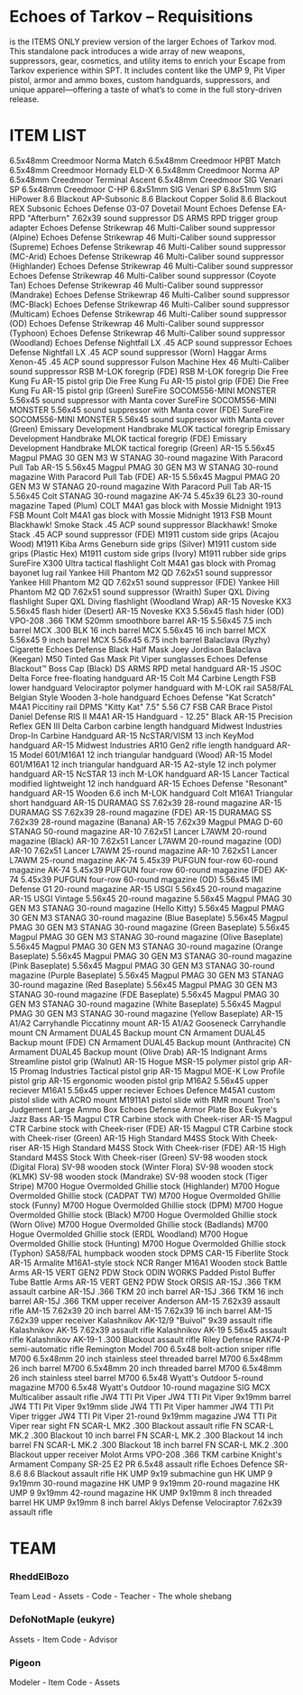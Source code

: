 # Echoes of Tarkov – Requisitions
is the ITEMS ONLY preview version of the larger Echoes of Tarkov mod. This standalone pack introduces a wide array of new weapons, suppressors, gear, cosmetics, and utility items to enrich your Escape from Tarkov experience within SPT. It includes content like the UMP 9, Pit Viper pistol, armor and ammo boxes, custom handguards, suppressors, and unique apparel—offering a taste of what’s to come in the full story-driven release.

# ITEM LIST
6.5x48mm Creedmoor Norma Match
6.5x48mm Creedmoor HPBT Match
6.5x48mm Creedmoor Hornady ELD-X
6.5x48mm Creedmoor Norma AP
6.5x48mm Creedmoor Terminal Ascent
6.5x48mm Creedmoor SIG Venari SP
6.5x48mm Creedmoor C-HP
6.8x51mm SIG Venari SP
6.8x51mm SIG HiPower
8.6 Blackout AP-Subsonic
8.6 Blackout Copper Solid
8.6 Blackout REX Subsonic
Echoes Defense 03-07 Dovetail Mount
Echoes Defense EA-RPD "Afterburn" 7.62x39 sound suppressor
DS ARMS RPD trigger group adapter
Echoes Defense Strikewrap 46 Multi-Caliber sound suppressor (Alpine)
Echoes Defense Strikewrap 46 Multi-Caliber sound suppressor (Supreme)
Echoes Defense Strikewrap 46 Multi-Caliber sound suppressor (MC-Arid)
Echoes Defense Strikewrap 46 Multi-Caliber sound suppressor (Highlander)
Echoes Defense Strikewrap 46 Multi-Caliber sound suppressor
Echoes Defense Strikewrap 46 Multi-Caliber sound suppressor (Coyote Tan)
Echoes Defense Strikewrap 46 Multi-Caliber sound suppressor (Mandrake)
Echoes Defense Strikewrap 46 Multi-Caliber sound suppressor (MC-Black)
Echoes Defense Strikewrap 46 Multi-Caliber sound suppressor (Multicam)
Echoes Defense Strikewrap 46 Multi-Caliber sound suppressor (OD)
Echoes Defense Strikewrap 46 Multi-Caliber sound suppressor (Typhoon)
Echoes Defense Strikewrap 46 Multi-Caliber sound suppressor (Woodland)
Echoes Defense Nightfall LX .45 ACP sound suppressor
Echoes Defense Nightfall LX .45 ACP sound suppressor (Worn)
Haggar Arms Xenon-45 .45 ACP sound suppressor
Fulson Machine Hex 46 Multi-Caliber sound suppressor
RSB M-LOK foregrip (FDE)
RSB M-LOK foregrip
Die Free Kung Fu AR-15 pistol grip
Die Free Kung Fu AR-15 pistol grip (FDE)
Die Free Kung Fu AR-15 pistol grip (Green)
SureFire SOCOM556-MINI MONSTER 5.56x45 sound suppressor with Manta cover
SureFire SOCOM556-MINI MONSTER 5.56x45 sound suppressor with Manta cover (FDE)
SureFire SOCOM556-MINI MONSTER 5.56x45 sound suppressor with Manta cover (Green)
Emissary Development Handbrake MLOK tactical foregrip
Emissary Development Handbrake MLOK tactical foregrip (FDE)
Emissary Development Handbrake MLOK tactical foregrip (Green)
AR-15 5.56x45 Magpul PMAG 30 GEN M3 W STANAG 30-round magazine With Paracord Pull Tab
AR-15 5.56x45 Magpul PMAG 30 GEN M3 W STANAG 30-round magazine With Paracord Pull Tab (FDE)
AR-15 5.56x45 Magpul PMAG 20 GEN M3 W STANAG 20-round magazine With Paracord Pull Tab
AR-15 5.56x45 Colt STANAG 30-round magazine
AK-74 5.45x39 6L23 30-round magazine Taped (Plum) 
COLT M4A1 gas block with Mossie Midnight 1913 FSB Mount
Colt M4A1 gas block with Mossie Midnight 1913 FSB Mount
Blackhawk! Smoke Stack .45 ACP sound suppressor
Blackhawk! Smoke Stack .45 ACP sound suppressor (FDE)
M1911 custom side grips (Acajou Wood)
M1911 Kiba Arms Geneburn side grips (Silver)
M1911 custom side grips (Plastic Hex)
M1911 custom side grips (Ivory)
M1911 rubber side grips
SureFire X300 Ultra tactical flashlight
Colt M4A1 gas block with Promag bayonet lug rail
Yankee Hill Phantom M2 QD 7.62x51 sound suppressor
Yankee Hill Phantom M2 QD 7.62x51 sound suppressor (FDE)
Yankee Hill Phantom M2 QD 7.62x51 sound suppressor (Wraith)
Super QXL Diving flashlight
Super QXL Diving flashlight (Woodland Wrap)
AR-15 Noveske KX3 5.56x45 flash hider (Desert)
AR-15 Noveske KX3 5.56x45 flash hider (OD)
VPO-208 .366 TKM 520mm smoothbore barrel
AR-15 5.56x45 7.5 inch barrel
MCX .300 BLK 16 inch barrel
MCX 5.56x45 16 inch barrel
MCX 5.56x45 9 inch barrel
MCX 5.56x45 6.75 inch barrel
Balaclava (Ryzhy)
Cigarette
Echoes Defense Black Half Mask
Joey Jordison
Balaclava (Keegan)
M50 Tinted Gas Mask
Pit Viper sunglasses
Echoes Defense Blackout™
Boss Cap (Black)
DS ARMS RPD metal handguard
AR-15 JSOC Delta Force free-floating handguard
AR-15 Colt M4 Carbine Length FSB lower handguard
Velociraptor polymer handguard with M-LOK rail
SA58/FAL Belgian Style Wooden 3-hole handguard
Echoes Defense "Kat Scratch" M4A1 Piccitiny rail
DPMS "Kitty Kat" 7.5" 5.56 C7 FSB CAR Brace Pistol
Daniel Defense RIS II M4A1 AR-15 Handguard - 12.25" Black
AR-15 Precision Reflex GEN III Delta Carbon carbine length handguard
Midwest Industries Drop-In Carbine Handguard
AR-15 NcSTAR/VISM 13 inch KeyMod handguard
AR-15 Midwest Industries AR10 Gen2 rifle length handguard
AR-15 Model 601/M16A1 12 inch triangular handguard (Wood)
AR-15 Model 601/M16A1 12 inch triangular handguard
AR-15 A2-style 12 inch polymer handguard
AR-15 NcSTAR 13 inch M-LOK handguard
AR-15 Lancer Tactical modified lightweight 12 inch handguard
AR-15 Echoes Defense "Resonant" handguard
AR-15 Wooden 6.6 inch M-LOK handguard
Colt M16A1 Triangular short handguard
AR-15 DURAMAG SS 7.62x39 28-round magazine
AR-15 DURAMAG SS 7.62x39 28-round magazine (FDE)
AR-15 DURAMAG SS 7.62x39 28-round magazine (Banana)
AR-15 7.62x39 Magpul PMAG D-60 STANAG 50-round magazine
AR-10 7.62x51 Lancer L7AWM 20-round magazine (Black)
AR-10 7.62x51 Lancer L7AWM 20-round magazine (OD)
AR-10 7.62x51 Lancer L7AWM 25-round magazine
AR-10 7.62x51 Lancer L7AWM 25-round magazine
AK-74 5.45x39 PUFGUN four-row 60-round magazine
AK-74 5.45x39 PUFGUN four-row 60-round magazine (FDE)
AK-74 5.45x39 PUFGUN four-row 60-round magazine (OD)
5.56x45 IMI Defense G1 20-round magazine
AR-15 USGI 5.56x45 20-round magazine
AR-15 USGI Vintage 5.56x45 20-round magazine
5.56x45 Magpul PMAG 30 GEN M3 STANAG 30-round magazine (Hello Kitty)
5.56x45 Magpul PMAG 30 GEN M3 STANAG 30-round magazine (Blue Baseplate)
5.56x45 Magpul PMAG 30 GEN M3 STANAG 30-round magazine (Green Baseplate)
5.56x45 Magpul PMAG 30 GEN M3 STANAG 30-round magazine (Olive Baseplate)
5.56x45 Magpul PMAG 30 GEN M3 STANAG 30-round magazine (Orange Baseplate)
5.56x45 Magpul PMAG 30 GEN M3 STANAG 30-round magazine (Pink Baseplate)
5.56x45 Magpul PMAG 30 GEN M3 STANAG 30-round magazine (Purple Baseplate)
5.56x45 Magpul PMAG 30 GEN M3 STANAG 30-round magazine (Red Baseplate)
5.56x45 Magpul PMAG 30 GEN M3 STANAG 30-round magazine (FDE Baseplate)
5.56x45 Magpul PMAG 30 GEN M3 STANAG 30-round magazine (White Baseplate)
5.56x45 Magpul PMAG 30 GEN M3 STANAG 30-round magazine (Yellow Baseplate)
AR-15 A1/A2 Carryhandle Piccatinny mount
AR-15 A1/A2 Gooseneck Carryhandle mount
CN Armament DUAL45 Backup mount
CN Armament DUAL45 Backup mount (FDE)
CN Armament DUAL45 Backup mount (Anthracite)
CN Armament DUAL45 Backup mount (Olive Drab)
AR-15 Indignant Arms Streamline pistol grip (Walnut)
AR-15 Hogue MSR-15 polymer pistol grip
AR-15 Promag Industries Tactical pistol grip
AR-15 Magpul MOE-K Low Profile pistol grip
AR-15 ergonomic wooden pistol grip
M16A2 5.56x45 upper reciever
M16A1 5.56x45 upper reciever
Echoes Defence M45A1 custom pistol slide with ACRO mount
M1911A1 pistol slide with RMR mount
Tron's Judgement
Large Ammo Box
Echoes Defense Armor Plate Box
Eukyre's Jazz Bass
AR-15 Magpul CTR Carbine stock with Cheek-riser
AR-15 Magpul CTR Carbine stock with Cheek-riser (FDE)
AR-15 Magpul CTR Carbine stock with Cheek-riser (Green)
AR-15 High Standard M4SS Stock With Cheek-riser
AR-15 High Standard M4SS Stock With Cheek-riser (FDE)
AR-15 High Standard M4SS Stock With Cheek-riser (Green)
SV-98 wooden stock (Digital Flora)
SV-98 wooden stock (Winter Flora)
SV-98 wooden stock (KLMK)
SV-98 wooden stock (Mandrake)
SV-98 wooden stock (Tiger Stripe)
M700 Hogue Overmolded Ghillie stock (Highlander)
M700 Hogue Overmolded Ghillie stock (CADPAT TW)
M700 Hogue Overmolded Ghillie stock (Funny)
M700 Hogue Overmolded Ghillie stock (DPM)
M700 Hogue Overmolded Ghillie stock (Black)
M700 Hogue Overmolded Ghillie stock (Worn Olive)
M700 Hogue Overmolded Ghillie stock (Badlands)
M700 Hogue Overmolded Ghillie stock (ERDL Woodland)
M700 Hogue Overmolded Ghillie stock (Hunting)
M700 Hogue Overmolded Ghillie stock (Typhon)
SA58/FAL humpback wooden stock
DPMS CAR-15 Fiberlite Stock
AR-15 Armalite M16A1-style stock
NCR Ranger M16A1 Wooden stock
Battle Arms AR-15 VERT GEN2 PDW Stock
ODIN WORKS Padded Pistol Buffer Tube
Battle Arms AR-15 VERT GEN2 PDW Stock
ORSIS AR-15J .366 TKM assault carbine
AR-15J .366 TKM 20 inch barrel
AR-15J .366 TKM 16 inch barrel
AR-15J .366 TKM upper receiver
Anderson AM-15 7.62x39 assault rifle
AM-15 7.62x39 20 inch barrel
AM-15 7.62x39 16 inch barrel
AM-15 7.62x39 upper receiver
Kalashnikov AK-12/9 "Buivol" 9x39 assault rifle
Kalashnikov AK-15 7.62x39 assault rifle
Kalashnikov AK-19 5.56x45 assault rifle
Kalashnikov AK-19-1 .300 Blackout assault rifle
Riley Defense RAK74-P semi-automatic rifle
Remington Model 700 6.5x48 bolt-action sniper rifle
M700 6.5x48mm 20 inch stainless steel threaded barrel
M700 6.5x48mm 26 inch barrel
M700 6.5x48mm 20 inch threaded barrel
M700 6.5x48mm 26 inch stainless steel barrel
M700 6.5x48 Wyatt's Outdoor 5-round magazine
M700 6.5x48 Wyatt's Outdoor 10-round magazine
SIG MCX Multicaliber assault rifle
JW4 TTI Pit Viper
JW4 TTI Pit Viper 9x19mm barrel
JW4 TTI Pit Viper 9x19mm slide
JW4 TTI Pit Viper hammer
JW4 TTI Pit Viper trigger
JW4 TTI Pit Viper 21-round 9x19mm magazine
JW4 TTI Pit Viper rear sight
FN SCAR-L MK2 .300 Blackout assault rifle
FN SCAR-L MK.2 .300 Blackout 10 inch barrel
FN SCAR-L MK.2 .300 Blackout 14 inch barrel
FN SCAR-L MK.2 .300 Blackout 18 inch barrel
FN SCAR-L MK.2 .300 Blackout upper receiver
Molot Arms VPO-208 .366 TKM carbine
Knight's Armament Company SR-25 E2 PR 6.5x48 assault rifle
Echoes Defence SR-8.6 8.6 Blackout assault rifle
HK UMP 9x19 submachine gun
HK UMP 9 9x19mm 30-round magazine
HK UMP 9 9x19mm 20-round magazine
HK UMP 9 9x19mm 42-round magazine
HK UMP 9x19mm 8 inch threaded barrel
HK UMP 9x19mm 8 inch barrel
Aklys Defense Velociraptor 7.62x39 assault rifle


# TEAM
### RheddElBozo
Team Lead - Assets - Code - Teacher - The whole shebang

### DefoNotMaple (eukyre)
Assets - Item Code - Advisor

### Pigeon
Modeler - Item Code - Assets
